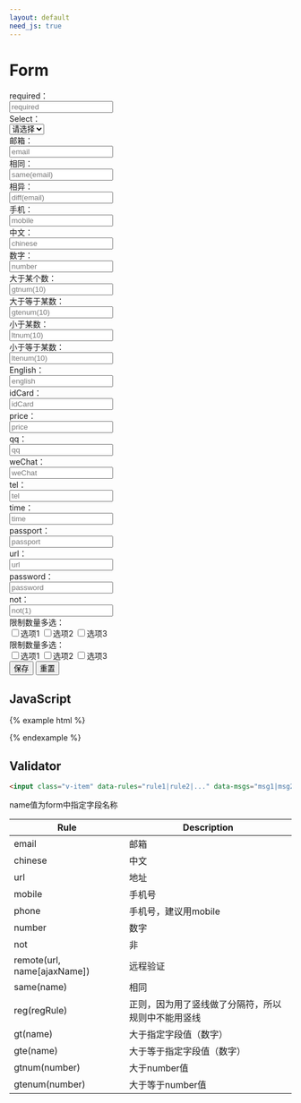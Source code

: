 ```yaml
---
layout: default
need_js: true
---
```


# Form

<form action="https://api.cooode.xyz/api2/star-success-demo" method="post" class="ui-form" autocomplete="off">
  <div class="form-group">
    <div class="form-label">required：</div>
    <div class="form-con">
      <div class="ui-control-wrap">
        <input type="text" class="ui-form-control v-item" data-rules="required"  name="required" placeholder="required">
      </div>
    </div>
  </div>
  <div class="form-group">
      <div class="form-label">Select：</div>
      <div class="form-con">
        <div class="ui-control-wrap">
          <select name="select" class="js-select ui-select ui-form-control v-item" data-rules="required">
            <option value="">请选择</option>
            <option value="1">选项1</option>
            <option value="2">选项2</option>
          </select>
        </div>
      </div>
    </div>
  <div class="form-group">
    <div class="form-label">邮箱：</div>
    <div class="form-con">
      <div class="ui-control-wrap">
        <input type="text" class="ui-form-control v-item" data-rules="email"  name="email" placeholder="email">
      </div>
    </div>
  </div>
  <div class="form-group">
    <div class="form-label">相同：</div>
    <div class="form-con">
      <div class="ui-control-wrap">
        <input type="text" class="ui-form-control v-item" data-rules="same(email)"  name="same" placeholder="same(email)">
      </div>
    </div>
  </div>
  <div class="form-group">
    <div class="form-label">相异：</div>
    <div class="form-con">
      <div class="ui-control-wrap">
        <input type="text" class="ui-form-control v-item" data-rules="diff(email)"  name="diff" placeholder="diff(email)">
      </div>
    </div>
  </div>
  <div class="form-group">
    <div class="form-label">手机：</div>
    <div class="form-con">
      <div class="ui-control-wrap">
        <input type="text" class="ui-form-control v-item" data-rules="mobile"  name="mobile" placeholder="mobile">
      </div>
    </div>
  </div>
  <div class="form-group">
    <div class="form-label">中文：</div>
    <div class="form-con">
      <div class="ui-control-wrap">
        <input type="text" class="ui-form-control v-item" data-rules="chinese" name="chinese" placeholder="chinese">
      </div>
    </div>
  </div>
  <div class="form-group">
    <div class="form-label">数字：</div>
    <div class="form-con">
      <div class="ui-control-wrap">
        <input type="text" class="ui-form-control v-item" data-rules="number" name="number" placeholder="number">
      </div>
    </div>
  </div>
  <div class="form-group">
    <div class="form-label">大于某个数：</div>
    <div class="form-con">
      <div class="ui-control-wrap">
        <input type="text" class="ui-form-control v-item" data-rules="gtnum(10)" name="gtnum" placeholder="gtnum(10)">
      </div>
    </div>
  </div>
  <div class="form-group">
    <div class="form-label">大于等于某数：</div>
    <div class="form-con">
      <div class="ui-control-wrap">
        <input type="text" class="ui-form-control v-item" data-rules="gtenum(10)" name="gtenum" placeholder="gtenum(10)">
      </div>
    </div>
  </div>
  <div class="form-group">
    <div class="form-label">小于某数：</div>
    <div class="form-con">
      <div class="ui-control-wrap">
        <input type="text" class="ui-form-control v-item" data-rules="ltnum(10)" name="ltnum" placeholder="ltnum(10)">
      </div>
    </div>
  </div>
  <div class="form-group">
    <div class="form-label">小于等于某数：</div>
    <div class="form-con">
      <div class="ui-control-wrap">
        <input type="text" class="ui-form-control v-item" data-rules="ltenum(10)" name="ltenum" placeholder="ltenum(10)">
      </div>
    </div>
  </div>
  <div class="form-group">
    <div class="form-label">English：</div>
    <div class="form-con">
      <div class="ui-control-wrap">
        <input type="text" class="ui-form-control v-item" data-rules="english" data-msgs="" name="english" placeholder="english">
      </div>
    </div>
  </div>
  <div class="form-group">
    <div class="form-label">idCard：</div>
    <div class="form-con">
      <div class="ui-control-wrap">
        <input type="text" class="ui-form-control v-item" data-rules="idCard" data-msgs="" name="idCard" placeholder="idCard">
      </div>
    </div>
  </div>
  <div class="form-group">
    <div class="form-label">price：</div>
    <div class="form-con">
      <div class="ui-control-wrap">
        <input type="text" class="ui-form-control v-item" data-rules="price" data-msgs="" name="price" placeholder="price">
      </div>
    </div>
  </div>
  <div class="form-group">
    <div class="form-label">qq：</div>
    <div class="form-con">
      <div class="ui-control-wrap">
        <input type="text" class="ui-form-control v-item" data-rules="qq" data-msgs="" name="qq" placeholder="qq">
      </div>
    </div>
  </div>
  <div class="form-group">
    <div class="form-label">weChat：</div>
    <div class="form-con">
      <div class="ui-control-wrap">
        <input type="text" class="ui-form-control v-item" data-rules="weChat" data-msgs="" name="weChat" placeholder="weChat">
      </div>
    </div>
  </div>
  <div class="form-group">
    <div class="form-label">tel：</div>
    <div class="form-con">
      <div class="ui-control-wrap">
        <input type="text" class="ui-form-control v-item" data-rules="tel" data-msgs="" name="tel" placeholder="tel">
      </div>
    </div>
  </div>
  <div class="form-group">
    <div class="form-label">time：</div>
    <div class="form-con">
      <div class="ui-control-wrap">
        <input type="text" class="ui-form-control v-item" data-rules="time" data-msgs="" name="time" placeholder="time">
      </div>
    </div>
  </div>
  <div class="form-group">
    <div class="form-label">passport：</div>
    <div class="form-con">
      <div class="ui-control-wrap">
        <input type="text" class="ui-form-control v-item" data-rules="passport" data-msgs="" name="passport" placeholder="passport">
      </div>
    </div>
  </div>
  <div class="form-group">
    <div class="form-label">url：</div>
    <div class="form-con">
      <div class="ui-control-wrap">
        <input type="text" class="ui-form-control v-item" data-rules="url" data-msgs="" name="url" placeholder="url">
      </div>
    </div>
  </div>
  <div class="form-group">
    <div class="form-label">password：</div>
    <div class="form-con">
      <div class="ui-control-wrap">
        <input type="text" class="ui-form-control v-item" data-rules="password" data-msgs="" name="password" placeholder="password">
      </div>
    </div>
  </div>
  <div class="form-group">
    <div class="form-label">not：</div>
    <div class="form-con">
      <div class="ui-control-wrap">
        <input type="text" class="ui-form-control v-item" data-rules="not(1)" data-msgs="" name="not" placeholder="not(1)">
      </div>
    </div>
  </div>
  <div class="form-group">
    <div class="form-label">限制数量多选：</div>
    <div class="form-con">
      <div class="ui-control-wrap">
        <label class="ui-checkbox"><input type="checkbox" name="checkmin" value="1" class="v-item" data-rules="min(2)" data-msgs="最少选两项"><i class="iconfont"></i><span>选项1</span></label>
        <label class="ui-checkbox"><input type="checkbox" name="checkmin" value="2"><i class="iconfont"></i><span>选项2</span></label>
        <label class="ui-checkbox"><input type="checkbox" name="checkmin" value="3"><i class="iconfont"></i><span>选项3</span></label>
      </div>
    </div>
  </div>
  <div class="form-group">
    <div class="form-label">限制数量多选：</div>
    <div class="form-con">
      <div class="ui-control-wrap">
        <label class="ui-checkbox"><input type="checkbox" name="check" value="1" class="v-item" data-rules="max(2)" data-msgs="最多选两项"><i class="iconfont"></i><span>选项1</span></label>
        <label class="ui-checkbox"><input type="checkbox" name="check" value="2"><i class="iconfont"></i><span>选项2</span></label>
        <label class="ui-checkbox"><input type="checkbox" name="check" value="3"><i class="iconfont"></i><span>选项3</span></label>
      </div>
    </div>
  </div>
  <div class="form-group">
    <div class="form-label"></div>
    <div class="form-con ui-row">
      <button class="ui-button primary mr-16" type="submit">保存</button>
      <button class="ui-button" type="reset">重置</button>
    </div>
  </div>
</form>

## JavaScript

{% example html %}
<script>
var Validator = ui.Validator;
var Select = ui.Select;

new Select('.js-select');

new Validator('.ui-form', function () {
  alert('success');
});
</script>
{% endexample %}

## Validator

```html
<input class="v-item" data-rules="rule1|rule2|..." data-msgs="msg1|msg2|..." />
```
<div class="mb-20">name值为form中指定字段名称</div>

| Rule      | Description |
| ----------- | ----------- |
| email      | 邮箱       |
| chinese | 中文 |
| url | 地址 |
| mobile | 手机号 |
| phone | 手机号，建议用mobile |
| number | 数字 |
| not | 非 |
| remote(url, name[ajaxName]) | 远程验证 |
| same(name) | 相同 |
| reg(regRule) | 正则，因为用了竖线做了分隔符，所以规则中不能用竖线 |
| gt(name) | 大于指定字段值（数字） |
| gte(name) | 大于等于指定字段值（数字） |
| gtnum(number) | 大于number值 |
| gtenum(number) | 大于等于number值 |